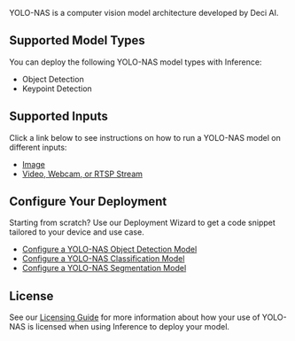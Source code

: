YOLO-NAS is a computer vision model architecture developed by Deci AI.

## Supported Model Types

You can deploy the following YOLO-NAS model types with Inference:

- Object Detection
- Keypoint Detection

## Supported Inputs

Click a link below to see instructions on how to run a YOLO-NAS model on different inputs:

- [Image](../quickstart/run_model_on_image.md)
- [Video, Webcam, or RTSP Stream](../quickstart/run_model_on_rtsp_webcam.md)

## Configure Your Deployment

Starting from scratch? Use our Deployment Wizard to get a code snippet tailored to your device and use case.

- [Configure a YOLO-NAS Object Detection Model](https://roboflow.github.io/deploy-setup-widget/results.html#Fine-Tuned/Object%20Detection)
- [Configure a YOLO-NAS Classification Model](https://roboflow.github.io/deploy-setup-widget/results.html#Fine-Tuned/Classification)
- [Configure a YOLO-NAS Segmentation Model](https://roboflow.github.io/deploy-setup-widget/results.html#Fine-Tuned/Image%20Segmentation)

## License

See our [Licensing Guide](https://roboflow.com/licensing) for more information about how your use of YOLO-NAS is licensed when using Inference to deploy your model.